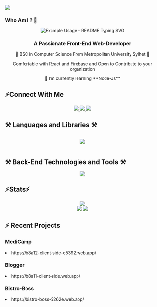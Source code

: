 <div>
  <img src="https://i.ibb.co/ZG26534/header-banner-2.jpg">
</div>

### Who Am I ? 👋
<p align="center">
  <img src="https://readme-typing-svg.demolab.com/?lines=Hi+There!+👋+I+am+Thouhid!;&font=Righteous&size=35&center=true&vCenter=true&width=450&height=50&duration=4000&pause=1000" alt="Example Usage - README Typing SVG">
</p>
<h3 align="center">A Passionate Front-End Web-Developer</h3>
<p align="center">🔭 BSC in Computer Science From Metropolitan University Sylhet 🔭</p>
<p align="center">Comfortable with React and Firebase and Open to Contribute to your organization</p>
<p align="center">🌱 I’m currently learning **Node-Js**</p>



<h2>⚡Connect With Me</h2>
<div align="center"> 
  <a href="thouhidhussain98@gmail.com">
    <img src="https://img.shields.io/badge/Gmail-333333?style=for-the-badge&logo=gmail&logoColor=red" />
  </a>
  <a href="https://www.linkedin.com/in/md-thouhid-hussain-768491196/" target="_blank">
    <img src="https://img.shields.io/badge/LinkedIn-0077B5?style=for-the-badge&logo=linkedin&logoColor=white" target="_blank" />
  </a>
  <a href="https://www.linkedin.com/in/md-thouhid-hussain-768491196/" target="_blank">
     <img src="https://img.shields.io/badge/Portfolio-FF5722?style=for-the-badge&logo=todoist&logoColor=white" target="_blank" /> <!-- sqlite, safari, google-chrome are other good icon options -->
  </a>
</div>

<h2>⚒️ Languages and Libraries ⚒️</h2>
<br/>
<div align="center">
    <img src="https://skillicons.dev/icons?i=html,css,javascript,tailwind,react,firebase" />
</div>
<br/>
<div>
  <h2>⚒️ Back-End Technologies and Tools ⚒️</h2>
  <div align="center">
   <img src="https://skillicons.dev/icons?i=nodejs,express,mongodb,figma,vscode,github" /><br>
  </div>
</div>

<h2>⚡Stats⚡</h2>
<div >
  <div align="center"><img src="http://github-profile-summary-cards.vercel.app/api/cards/profile-details?username=Thouhid98&theme=aura_dark" /></div>
  
  <div align="center"><img src="http://github-profile-summary-cards.vercel.app/api/cards/stats?username=Thouhid98&theme=blueberry">
  <img src="http://github-profile-summary-cards.vercel.app/api/cards/productive-time?username=Thouhid98&theme=blueberry&utcOffset=8">
    </div>
</div>

<h2>⚡ Recent Projects</h2>
<h3>MediCamp</h3>
<li>https://b8a12-client-side-c5392.web.app/</li>
<h3>Blogger</h3>
<li>https://b8a11-client-side.web.app/</li>
<h3>Bistro-Boss</h3>
<li>https://bistro-boss-5262e.web.app/</li>


